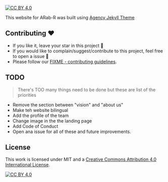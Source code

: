 [![CC BY 4.0][cc-by-shield]][cc-by]


This website for ARab-R was built using [Agency Jekyll Theme](https://github.com/raviriley/agency-jekyll-theme) 

## Contributing :hearts:
- If you like it, leave your star in this project :star2:
- If you would like to complain/suggest/contribute to this project, feel free to open a issue :heart_decoration:
- Please follow our [FIXME - contributing guidelines](https://github.com/Open-Science-Community-Saudi-Arabia/FIXME/blob/main/CONTRIBUTING.md). 
## TODO
> There's TOO many things need to be done but these are list of the priorities
- Remove the section between "vision" and "about us"
- Make teh website bilingual 
- Add the profile of the team
- Change image in the the landing page
- Add Code of Conduct
- Open ana issue for all of these and future improvements.

## License

This work is licensed under MIT and a
[Creative Commons Attribution 4.0 International License][cc-by].

[![CC BY 4.0][cc-by-image]][cc-by]

[cc-by]: http://creativecommons.org/licenses/by/4.0/
[cc-by-image]: https://i.creativecommons.org/l/by/4.0/88x31.png
[cc-by-shield]: https://img.shields.io/badge/License-CC%20BY%204.0-lightgrey.svg

